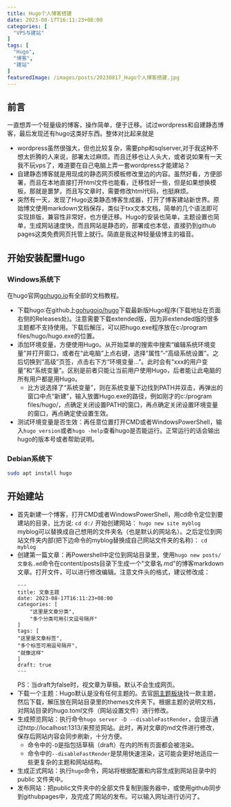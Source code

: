 ```yaml
---
title: Hugo个人博客搭建
date: 2023-08-17T16:11:23+08:00
categories: [
  "VPS与建站"
]
tags: [
  "Hugo",
  "博客",
  "建站"
]
featuredImage: /images/posts/20230817_Hugo个人博客搭建.jpg
---
```

## 前言
一直想弄一个轻量级的博客，操作简单，便于迁移。试过wordpress和自建静态博客，最后发现还有hugo这类好东西。整体对比起来就是
+ wordpress虽然很强大，但也比较复杂，需要php和sqlserver,对于我这种不想太折腾的人来说，部署太过麻烦。而且迁移也让人头大，或者说如果有一天我不玩vps了，难道要在自己电脑上弄一套wordpress才能建站？
+ 自建静态博客就是用现成的静态网页模板修改里边的内容。虽然好看，方便部署，而且在本地直接打开html文件也能看，迁移性好一些，但是如果想换模板，那就是噩梦。而且写文章时，需要修改html代码，也挺麻烦。
+ 突然有一天，发现了Hugo这类静态博客生成器，打开了博客建站新世界。原始博文使用markdown文档保存，类似于txx文本文档，简单的几个语法即可实现排版，兼容性非常好，也方便迁移。Hugo的安装也简单，主题设置也简单，生成网站速度快，而且网站是静态的，部署成也本低，直接扔到github pages这类免费网页托管上就行。简直是我这种轻量级博主的福音。

## 开始安装配置Hugo
### Windows系统下
在hugo官网[gohugo.io](http://gohugo.io)有全部的文档教程。
+ 下载hugo∶在github上[gohugoio/hugo](https://github.com/gohugoio/hugo)下载最新版Hugo程序(下载地址在页面右侧的Releases处)。注意需要下载extended版，因为非extended版的很多主题都不支持使用。下载后解压，可以把hugo.exe程序放在c∶/program files/hugo/hugo.exe的位置。
+ 添加环境变量，方便使用Hugo。从开始菜单的搜索中搜索“编辑系统环境变量”并打开窗口，或者在“此电脑”上点右键，选择“属性”-“高级系统设置”。之后切换到“高级”页签，点击右下方“环境变量...”。此时会有“xxx的用户变量”和“系统变量”。区别是前者只能让当前用户使用Hugo，后者能让此电脑的所有用户都是用Hugo。
  + 比方说选择了“系统变量”，则在系统变量下边找到PATH并双击，再弹出的窗口中点“新建”，输入放置Hugo.exe的路径，例如刚才的c∶/program files/hugo/，点确定关闭设置PATH的窗口，再点确定关闭设置环境变量的窗口，再点确定使设置生效。
+ 测试环境变量是否生效：再任意位置打开CMD或者WindowsPowerShell，输入`hugo version`或者`hugo -help`查看hugo是否能运行。正常运行的话会输出hugo的版本号或者帮助说明。
### Debian系统下
```bash
sudo apt install hugo
```

## 开始建站
+ 首先新建一个博客，打开CMD或者WindowsPowerShell，用cd命令定位到要建站的目录，比方说:
    ```cd d:/```
    开始创建网站：
    ```hugo new site myblog ```
    myblog可以替换成自己想用的文件夹名（也是默认的网站名）。之后定位到网站文件夹内部(把下边命令的myblog替换成自己网站文件夹的名称)：
    ```cd myblog```
+ 创建第一篇文章：再Powershell中定位到网站目录里，使用`hugo new posts/文章名.md`命令在content/posts目录下生成一个"文章名.md"的博客markdown文章。打开文件，可以进行修改编辑。注意文件头的格式，建议修改成：
    ```
    ---
    title: 文章主题
    date: 2023-08-17T16:11:23+08:00
    categories: [
        "这里是文章分类",
        "多个分类可用引文逗号隔开"
    ]
    tags: [
    "这里是文章标签",
    "多个标签可用逗号隔开",
    "就像这样"
    ]
    draft: true
    ---
    ```
    PS：当draft为false时，视文章为草稿，默认不会生成网页。
+ 下载一个主题：Hugo默认是没有任何主题的。去官[网主题板块](https://themes.gohugo.io/)找一款主题，然后下载，解压放在网站目录里的themes文件夹下。根据主题的说明文档，对网站目录的hugo.toml文件（网站设置文件）进行修改。
+ 生成预览网站：执行命令`hugo server -D --disableFastRender`，会提示通过http://localhost:1313/来预览网站。此时，再对文章的md文件进行修改，保存后网站内容会同步刷新，十分方便。
  + 命令中的`-D`是指包括草稿（draft）在内的所有页面都会被渲染。
  + 命令中的`--disableFastRender`是禁用快速渲染，这可能会更好地适应一些更复杂的主题和网站结构。
+ 生成正式网站：执行`hugo`命令，网站将根据配置和内容生成到网站目录中的 public 文件夹中。
+ 发布网站：把public文件夹中的全部文件复制到服务器中，或使用github同步到githubpages中，及完成了网站的发布。可以输入网址进行访问了。

